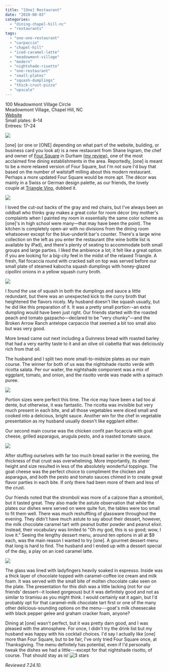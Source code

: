 ```yaml
---
title: "[One] Restaurant"
date: "2010-08-03"
categories: 
  - "dining-chapel-hill-nc"
  - "restaurants"
tags: 
  - "one-one-restaurant"
  - "carpaccio"
  - "chapel-hill"
  - "iced-caramel-latte"
  - "meadowmont-village"
  - "modern"
  - "nightshade-risotto"
  - "one-restaurant"
  - "small-plates"
  - "squash-dumplings"
  - "thick-crust-pizza"
  - "upscale"
---
```


100 Meadowmont Village Circle\
Meadowmont Village, Chapel Hill, NC\
[Website](http://www.one-restaurant.com/default.aspx)\
Small plates: $8–$14\
Entrees: $17–$24

![](http://www.thegourmez.com/gourmez/photos/one01.JPG)

\[one\] (or one or \[ONE\] depending on what part of the website, building, or business card you look at) is a new restaurant from Shane Ingram, the chef and owner of [Four Square](http://www.foursquarerestaurant.com/) in Durham ([my review](http://www.thegourmez.com/2007/04/four-square-durham/)), one of the most acclaimed fine dining establishments in the area. Reportedly, \[one\] is meant to be a more relaxed version of Four Square, but I'm not sure I'd buy that based on the number of waitstaff milling about this modern restaurant. Perhaps a more updated Four Square would be more apt. The décor was mainly in a Swiss or German design palette, as our friends, the lovely couple at [Triangle Vino](http://trianglevino.com/), dubbed it.

![](http://www.thegourmez.com/gourmez/photos/one02.JPG)

I loved the cut-out backs of the gray and red chairs, but I've always been an oddball who thinks gray makes a great color for room décor (my mother's complaints when I painted my room in essentially the same color scheme as \[one\]'s in high school were many—that may have been the point). The kitchen is completely open-air with no divisions from the dining room whatsoever except for the blue-underlit bar's counter. There's a large wine collection on the left as you enter the restaurant (the wine bottle list is available by iPad), and there's plenty of seating to accommodate both small groups and large parties. I liked the ambience a lot; it felt like a great option if you are looking for a big-city feel in the midst of the relaxed Triangle. A fresh, flat focaccia round with cracked salt on top was served before our small plate of steamed kabocha squash dumplings with honey-glazed cipollini onions in a yellow squash curry broth.

![](http://www.thegourmez.com/gourmez/photos/one03.JPG)

I found the use of squash in both the dumplings and sauce a little redundant, but there was an unexpected kick to the curry broth that heightened the flavors nicely. My husband doesn't like squash usually, but he did like this preparation of it. It was a pretty small portion--an extra dumpling would have been just right. Our friends started with the roasted peach and tomato gazpacho—declared to be "very chunky"—and the Broken Arrow Ranch antelope carpaccio that seemed a bit too small also but was very good.

More bread came out next including a Guinness bread with roasted barley that had a very earthy taste to it and an olive oil ciabetta that was deliciously rich from that oil.

The husband and I split two more small-to-midsize plates as our main course. The winner for both of us was the nightshade risotto verde with ricotta salata. Per our waiter, the nightshade component was a mix of eggplant, tomato, and onion, and the risotto verde was made with a spinach puree.

![](http://www.thegourmez.com/gourmez/photos/one05.JPG)

Portion sizes were perfect this time. The rice may have been a tad too al dente, but otherwise, it was fantastic. The ricotta was invisible but very much present in each bite, and all those vegetables were diced small and cooked into a delicious, bright sauce. Another win for the chef in vegetable presentation as my husband usually doesn't like eggplant either.

Our second main course was the chicken confit pan focaccia with goat cheese, grilled asparagus, arugula pesto, and a roasted tomato sauce.

![](http://www.thegourmez.com/gourmez/photos/one04.JPG)

After stuffing ourselves with far too much bread earlier in the evening, the thickness of that crust was overwhelming. More importantly, its sheer height and size resulted in less of the absolutely wonderful toppings. The goat cheese was the perfect choice to compliment the chicken and asparagus, and both the pesto and tomato sauces chimed in to create great flavor parties in each bite. If only there had been more of them and less of the crust.

Our friends noted that the stromboli was more of a calzone than a stromboli, but it tasted great. They also made the astute observation that while the plates our dishes were served on were quite fun, the tables were too small to fit them well. There was much reshuffling of glassware throughout the evening. They didn't have much astute to say about their dessert, however, the milk chocolate caramel tart with peanut butter powder and peanut elixir. Instead, their vocabulary was limited to "Oh my god, this is so good; wow, I love it." Seeing the lengthy dessert menu, around ten options in all at $9 each, was the main reason I wanted to try \[one\]. A gourmet dessert menu that long is hard to find. The husband and I ended up with a dessert special of the day, a play on an iced caramel latte.

![](http://www.thegourmez.com/gourmez/photos/one06.JPG)

The glass was lined with ladyfingers heavily soaked in espresso. Inside was a thick layer of chocolate topped with caramel-coffee ice cream and milk foam. It was served with the small bite of molten chocolate cake seen on the plate. The presentation for this dish was a little lacking (not for our friends' dessert--it looked gorgeous) but it was definitely good and not as similar to tiramisu as you might think. I would certainly eat it again, but I'd probably opt for that caramel-milk chocolate tart first or one of the many other delicious-sounding options on the menu---goat's milk cheesecake with black pepper gelee and graham cracker foam, anyone?

Dining at \[one\] wasn't perfect, but it was pretty darn good, and I was pleased with the atmosphere. For once, I didn't try the drink list but my husband was happy with his cocktail choices. I'd say I actually like \[one\] more than Four Square, but to be fair, I've only tried Four Square once, at Thanksgiving. The menu definitely has potential, even if I'd personally tweak the dishes we had a little---except for that nightshade risotto, of course. That should stay as is! ![3 stars](http://s3.amazonaws.com/thegourmez-wpmedia/2009/02/rating_avocado1.gif "rating_avocado1")

_Reviewed 7.24.10._
